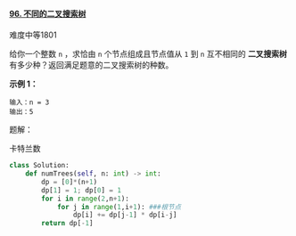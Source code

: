 #### [96. 不同的二叉搜索树](https://leetcode.cn/problems/unique-binary-search-trees/)

难度中等1801

给你一个整数 `n` ，求恰由 `n` 个节点组成且节点值从 `1` 到 `n` 互不相同的 **二叉搜索树** 有多少种？返回满足题意的二叉搜索树的种数。

 

**示例 1：**



```
输入：n = 3
输出：5
```



题解：

卡特兰数

```python
class Solution:
    def numTrees(self, n: int) -> int:
        dp = [0]*(n+1)
        dp[1] = 1; dp[0] = 1
        for i in range(2,n+1):
            for j in range(1,i+1): ###根节点
                dp[i] += dp[j-1] * dp[i-j]
        return dp[-1]
```

